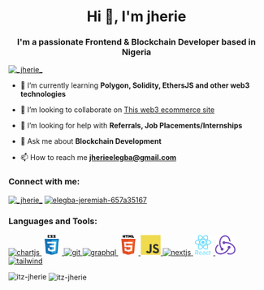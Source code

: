 <h1 align="center">Hi 👋, I'm jherie</h1>
<h3 align="center">I'm a passionate Frontend & Blockchain Developer based in Nigeria</h3>

<p align="left"> <a href="https://twitter.com/_jherie_" target="blank"><img src="https://img.shields.io/twitter/follow/_jherie_?logo=twitter&style=for-the-badge" alt="_jherie_" /></a> </p>

- 🌱 I’m currently learning **Polygon, Solidity, EthersJS and other web3 technologies**

- 👯 I’m looking to collaborate on [This web3 ecommerce site](http://ecommerce-itz-jherie.vercel.app/)

- 🤝 I’m looking for help with **Referrals, Job Placements/Internships**

- 💬 Ask me about **Blockchain Development**

- 📫 How to reach me **jherieelegba@gmail.com**

<h3 align="left">Connect with me:</h3>
<p align="left">
<a href="https://twitter.com/_jherie_" target="blank"><img align="center" src="https://raw.githubusercontent.com/rahuldkjain/github-profile-readme-generator/master/src/images/icons/Social/twitter.svg" alt="_jherie_" height="30" width="40" /></a>
<a href="https://linkedin.com/in/elegba-jeremiah-657a35167" target="blank"><img align="center" src="https://raw.githubusercontent.com/rahuldkjain/github-profile-readme-generator/master/src/images/icons/Social/linked-in-alt.svg" alt="elegba-jeremiah-657a35167" height="30" width="40" /></a>
</p>

<h3 align="left">Languages and Tools:</h3>
<p align="left"> <a href="https://www.chartjs.org" target="_blank" rel="noreferrer"> <img src="https://www.chartjs.org/media/logo-title.svg" alt="chartjs" width="40" height="40"/> </a> <a href="https://www.w3schools.com/css/" target="_blank" rel="noreferrer"> <img src="https://raw.githubusercontent.com/devicons/devicon/master/icons/css3/css3-original-wordmark.svg" alt="css3" width="40" height="40"/> </a> <a href="https://git-scm.com/" target="_blank" rel="noreferrer"> <img src="https://www.vectorlogo.zone/logos/git-scm/git-scm-icon.svg" alt="git" width="40" height="40"/> </a> <a href="https://graphql.org" target="_blank" rel="noreferrer"> <img src="https://www.vectorlogo.zone/logos/graphql/graphql-icon.svg" alt="graphql" width="40" height="40"/> </a> <a href="https://www.w3.org/html/" target="_blank" rel="noreferrer"> <img src="https://raw.githubusercontent.com/devicons/devicon/master/icons/html5/html5-original-wordmark.svg" alt="html5" width="40" height="40"/> </a> <a href="https://developer.mozilla.org/en-US/docs/Web/JavaScript" target="_blank" rel="noreferrer"> <img src="https://raw.githubusercontent.com/devicons/devicon/master/icons/javascript/javascript-original.svg" alt="javascript" width="40" height="40"/> </a> <a href="https://nextjs.org/" target="_blank" rel="noreferrer"> <img src="https://cdn.worldvectorlogo.com/logos/nextjs-2.svg" alt="nextjs" width="40" height="40"/> </a> <a href="https://reactjs.org/" target="_blank" rel="noreferrer"> <img src="https://raw.githubusercontent.com/devicons/devicon/master/icons/react/react-original-wordmark.svg" alt="react" width="40" height="40"/> </a> <a href="https://redux.js.org" target="_blank" rel="noreferrer"> <img src="https://raw.githubusercontent.com/devicons/devicon/master/icons/redux/redux-original.svg" alt="redux" width="40" height="40"/> </a> <a href="https://tailwindcss.com/" target="_blank" rel="noreferrer"> <img src="https://www.vectorlogo.zone/logos/tailwindcss/tailwindcss-icon.svg" alt="tailwind" width="40" height="40"/> </a> </p>

<p><img align="left" src="https://github-readme-stats.vercel.app/api/top-langs?username=itz-jherie&show_icons=true&locale=en&layout=compact" alt="itz-jherie" /></p>

<p>&nbsp;<img align="center" src="https://github-readme-stats.vercel.app/api?username=itz-jherie&show_icons=true&locale=en" alt="itz-jherie" /></p>
